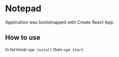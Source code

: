 # Notepad
Application was bootstrapped with Create React App.

## How to use
In terminal `npm install` then `npm start`.
